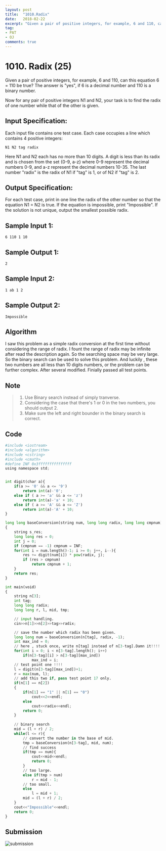 ```yaml
---
layout: post
title:  "1010.Radix"
date:   2018-02-22
excerpt: "Given a pair of positive integers, for example, 6 and 110, can this equation 6 = 110 be true? The answer is "yes", if 6 is a decimal number and 110 is a binary number. "
tag:
- PAT 
- OJ
comments: true
---
```


# 1010. Radix (25)
Given a pair of positive integers, for example, 6 and 110, can this equation 6 = 110 be true? The answer is "yes", if 6 is a decimal number and 110 is a binary number.  
  
Now for any pair of positive integers N1 and N2, your task is to find the radix of one number while that of the other is given.  

## Input Specification:

Each input file contains one test case. Each case occupies a line which contains 4 positive integers:  
```
N1 N2 tag radix  
```
Here N1 and N2 each has no more than 10 digits. A digit is less than its radix and is chosen from the set {0-9, a-z} where 0-9 represent the decimal numbers 0-9, and a-z represent the decimal numbers 10-35. The last number "radix" is the radix of N1 if "tag" is 1, or of N2 if "tag" is 2.

## Output Specification:

For each test case, print in one line the radix of the other number so that the equation N1 = N2 is true. If the equation is impossible, print "Impossible". If the solution is not unique, output the smallest possible radix.

## Sample Input 1:
```
6 110 1 10
```
## Sample Output 1:
```
2
```
## Sample Input 2:
```
1 ab 1 2
```
## Sample Output 2:
```
Impossible
```


## Algorithm  

I saw this problem as a simple radix conversion at the first time without considering the range of radix. I fount the range of radix  may be infinite after read the description again. So the searching space may be very large. So the binary search can be used to solve this problem. And luckily , these two numbers are all less than 10 digits numbers, or the problem can be further complex. After several modified. Finially passed all test points. 

## Note

> 1. Use Binary search instead of simply tranverse.
> 2. Considering the case that there's 1 or 0 in the two numbers, you should output 2.
> 3. Make sure the left and right bounder in the binary search is correct.

## Code

```python
#include <iostream>
#include <algorithm>
#include <cstring>
#include <cmath>
#define INF 0x3fffffffffffffff
using namespace std;


int digit(char a){
    if(a >= '0' && a <= '9')
        return int(a)-'0';
    else if ( a >= 'a' && a <= 'z')
        return int(a)-'a' + 10;
    else if ( a >= 'A' && a <= 'Z')
        return int(a)-'A' + 10;
}

long long baseConversion(string num, long long radix, long long cmpnum)
{
    string s_res;
    long long res = 0;
    int j = 0;
    if (cmpnum == -1) cmpnum = INF;
    for(int i = num.length()-1; i >= 0; j++, i--){
        res += digit(num[i]) * pow(radix, j);
        if (res > cmpnum)
            return cmpnum + 1;
    }
    return res;
}

int main(void)
{
    string n[3];
    int tag;
    long long radix;
    long long r, l, mid, tmp;

    // input handling.
    cin>>n[1]>>n[2]>>tag>>radix;

    // save the number which radix has been given.
    long long num = baseConversion(n[tag], radix, -1);
    int max_ind = 0;
    // here , stuck once, write n[tag] instead of n[3-tag].Damn it!!!!.
    for(int i = 0; i < n[3-tag].length(); i++)
        if(n[3-tag][i] > n[3-tag][max_ind])
            max_ind = i;
    // test point one !!!!
    l = digit(n[3-tag][max_ind])+1;
    r = max(num, l);
    // add this two if, pass test point 17 only.
    if(n[1] == n[2])
    {
        if(n[1] == "1" || n[1] == "0")
            cout<<2<<endl;
        else
            cout<<radix<<endl;
        return 0;
    }
    
    // binary search
    mid = (l + r) / 2;
    while(l <= r){
        // convert the number in the base of mid.
        tmp = baseConversion(n[3-tag], mid, num);
        // find success
        if(tmp == num){
            cout<<mid<<endl;
            return 0;
        }
        // too large.
        else if(tmp > num)
            r = mid - 1;
        // too small.
        else
            l = mid + 1;
        mid = (l + r) / 2;
    }
    cout<<"Impossible"<<endl;
    return 0;
}
```

## Submission
![submission](https://raw.githubusercontent.com/RunningIkkyu/runningikkyu.github.com/master/assets/img/PAT/1010-submission.PNG)
